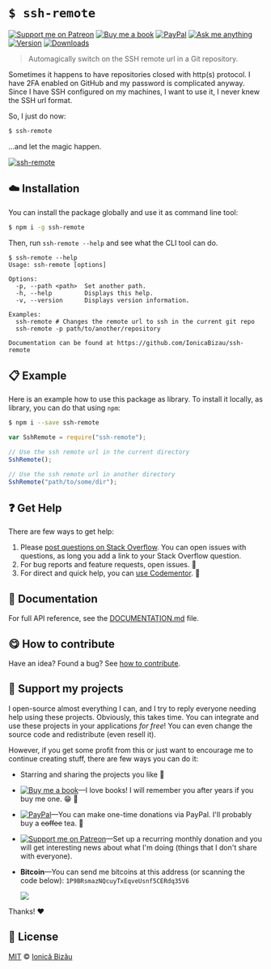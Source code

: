 <!-- Please do not edit this file. Edit the `blah` field in the `package.json` instead. If in doubt, open an issue. -->


# `$ ssh-remote`

 [![Support me on Patreon][badge_patreon]][patreon] [![Buy me a book][badge_amazon]][amazon] [![PayPal][badge_paypal_donate]][paypal-donations] [![Ask me anything](https://img.shields.io/badge/ask%20me-anything-1abc9c.svg)](https://github.com/IonicaBizau/ama) [![Version](https://img.shields.io/npm/v/ssh-remote.svg)](https://www.npmjs.com/package/ssh-remote) [![Downloads](https://img.shields.io/npm/dt/ssh-remote.svg)](https://www.npmjs.com/package/ssh-remote)

> Automagically switch on the SSH remote url in a Git repository.


Sometimes it happens to have repositories closed with http(s) protocol. I have 2FA enabled on GitHub and my password is complicated anyway. Since I have SSH configured on my machines, I want to use it, I never knew the SSH url format.

So, I just do now:

```sh
$ ssh-remote
```

...and let the magic happen.


[![ssh-remote](http://i.imgur.com/Unb4VUA.png)](#)

## :cloud: Installation

You can install the package globally and use it as command line tool:


```sh
$ npm i -g ssh-remote
```


Then, run `ssh-remote --help` and see what the CLI tool can do.


```
$ ssh-remote --help
Usage: ssh-remote [options]

Options:
  -p, --path <path>  Set another path.
  -h, --help         Displays this help.
  -v, --version      Displays version information.

Examples:
  ssh-remote # Changes the remote url to ssh in the current git repo
  ssh-remote -p path/to/another/repository

Documentation can be found at https://github.com/IonicaBizau/ssh-remote
```

## :clipboard: Example


Here is an example how to use this package as library. To install it locally, as library, you can do that using `npm`:

```sh
$ npm i --save ssh-remote
```



```js
var SshRemote = require("ssh-remote");

// Use the ssh remote url in the current directory
SshRemote();

// Use the ssh remote url in another directory
SshRemote("path/to/some/dir");
```



## :question: Get Help

There are few ways to get help:

 1. Please [post questions on Stack Overflow](https://stackoverflow.com/questions/ask). You can open issues with questions, as long you add a link to your Stack Overflow question.
 2. For bug reports and feature requests, open issues. :bug:
 3. For direct and quick help, you can [use Codementor](https://www.codementor.io/johnnyb). :rocket:


## :memo: Documentation

For full API reference, see the [DOCUMENTATION.md][docs] file.

## :yum: How to contribute
Have an idea? Found a bug? See [how to contribute][contributing].


## :sparkling_heart: Support my projects

I open-source almost everything I can, and I try to reply everyone needing help using these projects. Obviously,
this takes time. You can integrate and use these projects in your applications *for free*! You can even change the source code and redistribute (even resell it).

However, if you get some profit from this or just want to encourage me to continue creating stuff, there are few ways you can do it:

 - Starring and sharing the projects you like :rocket:
 - [![Buy me a book][badge_amazon]][amazon]—I love books! I will remember you after years if you buy me one. :grin: :book:
 - [![PayPal][badge_paypal]][paypal-donations]—You can make one-time donations via PayPal. I'll probably buy a ~~coffee~~ tea. :tea:
 - [![Support me on Patreon][badge_patreon]][patreon]—Set up a recurring monthly donation and you will get interesting news about what I'm doing (things that I don't share with everyone).
 - **Bitcoin**—You can send me bitcoins at this address (or scanning the code below): `1P9BRsmazNQcuyTxEqveUsnf5CERdq35V6`

    ![](https://i.imgur.com/z6OQI95.png)

Thanks! :heart:



## :scroll: License

[MIT][license] © [Ionică Bizău][website]

[badge_patreon]: http://ionicabizau.github.io/badges/patreon.svg
[badge_amazon]: http://ionicabizau.github.io/badges/amazon.svg
[badge_paypal]: http://ionicabizau.github.io/badges/paypal.svg
[badge_paypal_donate]: http://ionicabizau.github.io/badges/paypal_donate.svg
[patreon]: https://www.patreon.com/ionicabizau
[amazon]: http://amzn.eu/hRo9sIZ
[paypal-donations]: https://www.paypal.com/cgi-bin/webscr?cmd=_s-xclick&hosted_button_id=RVXDDLKKLQRJW
[donate-now]: http://i.imgur.com/6cMbHOC.png

[license]: http://showalicense.com/?fullname=Ionic%C4%83%20Biz%C4%83u%20%3Cbizauionica%40gmail.com%3E%20(https%3A%2F%2Fionicabizau.net)&year=2015#license-mit
[website]: https://ionicabizau.net
[contributing]: /CONTRIBUTING.md
[docs]: /DOCUMENTATION.md
